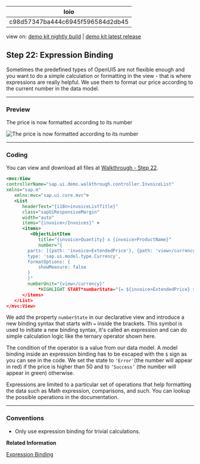<!-- loioc98d57347ba444c6945f596584d2db45 -->

| loio |
| -----|
| c98d57347ba444c6945f596584d2db45 |

<div id="loio">

view on: [demo kit nightly build](https://openui5nightly.hana.ondemand.com/#/topic/c98d57347ba444c6945f596584d2db45) | [demo kit latest release](https://openui5.hana.ondemand.com/#/topic/c98d57347ba444c6945f596584d2db45)</div>

## Step 22: Expression Binding

Sometimes the predefined types of OpenUI5 are not flexible enough and you want to do a simple calculation or formatting in the view - that is where expressions are really helpful. We use them to format our price according to the current number in the data model.

***

### Preview

   
  
<a name="loioc98d57347ba444c6945f596584d2db45__fig_r1j_pst_mr"/>The price is now formatted according to its number

 ![](loio2ff81a7fea204f69913e33c2545bfb39_HiRes.png "The price is now formatted according to its number") 

***

### Coding

You can view and download all files at [Walkthrough - Step 22](https://openui5.hana.ondemand.com/explored.html#/sample/sap.m.tutorial.walkthrough.22/preview).

``` xml
<mvc:View
controllerName="sap.ui.demo.walkthrough.controller.InvoiceList"
xmlns="sap.m"
   xmlns:mvc="sap.ui.core.mvc">
   <List
      headerText="{i18n>invoiceListTitle}"
      class="sapUiResponsiveMargin"
      width="auto"
      items="{invoice>/Invoices}" >
      <items>
         <ObjectListItem
            title="{invoice>Quantity} x {invoice>ProductName}"
            number="{
		parts: [{path: 'invoice>ExtendedPrice'}, {path: 'view>/currency'}],
		type: 'sap.ui.model.type.Currency',
		formatOptions: {
			showMeasure: false
		}
		}"
		numberUnit="{view>/currency}"
        	*HIGHLIGHT START*numberState="{= ${invoice>ExtendedPrice} > 50 ? 'Error' : 'Success' }"*HIGHLIGHT END*/>
      </items>
   </List>
</mvc:View>
```

We add the property `numberState` in our declarative view and introduce a new binding syntax that starts with `=` inside the brackets. This symbol is used to initiate a new binding syntax, it's called an expression and can do simple calculation logic like the ternary operator shown here.

The condition of the operator is a value from our data model. A model binding inside an expression binding has to be escaped with the `$` sign as you can see in the code. We set the state to `'Error'`\(the number will appear in red\) if the price is higher than 50 and to `‘Success’` \(the number will appear in green\) otherwise.

Expressions are limited to a particular set of operations that help formatting the data such as Math expression, comparisons, and such. You can lookup the possible operations in the documentation.

***

### Conventions

-   Only use expression binding for trivial calculations.


**Related Information**  


[Expression Binding](Expression_Binding_daf6852.md "Expression binding is an enhancement of the OpenUI5 binding syntax, which allows for providing expressions instead of custom formatter functions.")

